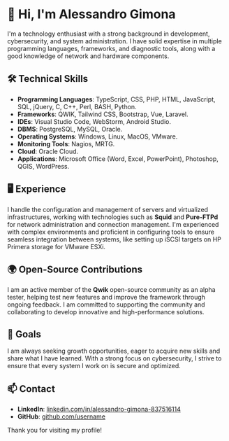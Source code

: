 # 👋 Hi, I'm Alessandro Gimona

I'm a technology enthusiast with a strong background in development, cybersecurity, and system administration. I have solid expertise in multiple programming languages, frameworks, and diagnostic tools, along with a good knowledge of network and hardware components.

## 🛠 Technical Skills

- **Programming Languages**: TypeScript, CSS, PHP, HTML, JavaScript, SQL, jQuery, C, C++, Perl, BASH, Python.
- **Frameworks**: QWIK, Tailwind CSS, Bootstrap, Vue, Laravel.
- **IDEs**: Visual Studio Code, WebStorm, Android Studio.
- **DBMS**: PostgreSQL, MySQL, Oracle.
- **Operating Systems**: Windows, Linux, MacOS, VMware.
- **Monitoring Tools**: Nagios, MRTG.
- **Cloud**: Oracle Cloud.
- **Applications**: Microsoft Office (Word, Excel, PowerPoint), Photoshop, QGIS, WordPress.

## 🖥 Experience

I handle the configuration and management of servers and virtualized infrastructures, working with technologies such as **Squid** and **Pure-FTPd** for network administration and connection management. I'm experienced with complex environments and proficient in configuring tools to ensure seamless integration between systems, like setting up iSCSI targets on HP Primera storage for VMware ESXi.

## 🌍 Open-Source Contributions

I am an active member of the **Qwik** open-source community as an alpha tester, helping test new features and improve the framework through ongoing feedback. I am committed to supporting the community and collaborating to develop innovative and high-performance solutions.

## 🎯 Goals

I am always seeking growth opportunities, eager to acquire new skills and share what I have learned. With a strong focus on cybersecurity, I strive to ensure that every system I work on is secure and optimized.

## 📫 Contact

- **LinkedIn**: [linkedin.com/in/alessandro-gimona-837516114](https://www.linkedin.com/in/alessandro-gimona-837516114)
- **GitHub**: [github.com/username](https://github.com/username)

Thank you for visiting my profile!
